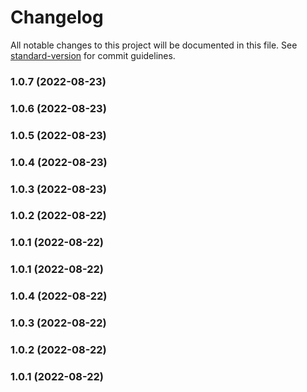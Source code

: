 # Changelog

All notable changes to this project will be documented in this file. See [standard-version](https://github.com/conventional-changelog/standard-version) for commit guidelines.

### 1.0.7 (2022-08-23)

### 1.0.6 (2022-08-23)

### 1.0.5 (2022-08-23)

### 1.0.4 (2022-08-23)

### 1.0.3 (2022-08-23)

### 1.0.2 (2022-08-22)

### 1.0.1 (2022-08-22)

### 1.0.1 (2022-08-22)

### 1.0.4 (2022-08-22)

### 1.0.3 (2022-08-22)

### 1.0.2 (2022-08-22)

### 1.0.1 (2022-08-22)
